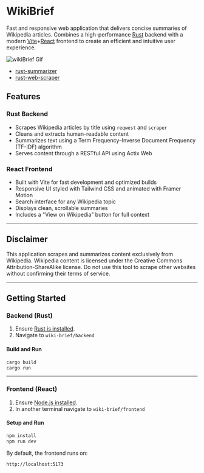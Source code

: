# WikiBrief

Fast and responsive web application that delivers concise summaries of Wikipedia articles. Combines a high-performance [Rust](https://www.rust-lang.org/) backend with a modern [Vite](https://vitejs.dev/)+[React](https://react.dev/) frontend to create an efficient and intuitive user experience.

![wikiBrief Gif](assets/wikiBrief.gif)

- [rust-summarizer](https://github.com/GabeRobison/rust-summarizer)
- [rust-web-scraper](https://github.com/GabeRobison/rust-web-scraper)

## Features

### Rust Backend

- Scrapes Wikipedia articles by title using `reqwest` and `scraper`
- Cleans and extracts human-readable content
- Summarizes text using a Term Frequency–Inverse Document Frequency (TF-IDF) algorithm
- Serves content through a RESTful API using Actix Web

### React Frontend

- Built with Vite for fast development and optimized builds
- Responsive UI styled with Tailwind CSS and animated with Framer Motion
- Search interface for any Wikipedia topic
- Displays clean, scrollable summaries
- Includes a "View on Wikipedia" button for full context

---

## Disclaimer

This application scrapes and summarizes content exclusively from Wikipedia. Wikipedia content is licensed under the Creative Commons Attribution-ShareAlike license. Do not use this tool to scrape other websites without confirming their terms of service.

---

## Getting Started

### Backend (Rust)

1. Ensure [Rust is installed](https://www.rust-lang.org/tools/install).
2. Navigate to `wiki-brief/backend`

#### Build and Run

```bash
cargo build
cargo run
```

---

### Frontend (React)

1. Ensure [Node.js installed](https://nodejs.org/en).
2. In another terminal navigate to `wiki-brief/frontend`

#### Setup and Run

```bash
npm install
npm run dev
```

By default, the frontend runs on:

```
http://localhost:5173
```
